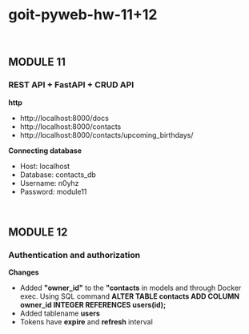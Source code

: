 # goit-pyweb-hw-11+12
<br>

## MODULE 11

### REST API + FastAPI + CRUD API

**http**
- http://localhost:8000/docs
- http://localhost:8000/contacts
- http://localhost:8000/contacts/upcoming_birthdays/

**Connecting database**
- Host: localhost
- Database: contacts_db
- Username: n0yhz
- Password: module11
<br>

## MODULE 12
### Authentication and authorization

**Changes**
-  Added **"owner_id"** to the **"contacts** in models and  through Docker exec. Using SQL command **ALTER TABLE contacts ADD COLUMN owner_id INTEGER REFERENCES users(id);**
- Added tablename **users**
- Tokens have **expire** and **refresh** interval 
